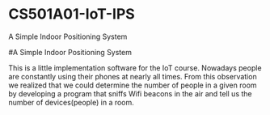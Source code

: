 # CS501A01-IoT-IPS
A Simple Indoor Positioning System

#A Simple Indoor Positioning System

This is a little implementation software for the IoT course.
Nowadays people are constantly using their phones at nearly all times. From this observation we realized that we could determine the number of people in a given room by developing a program that sniffs Wifi beacons in the air and tell us the number of devices(people) in a room.


